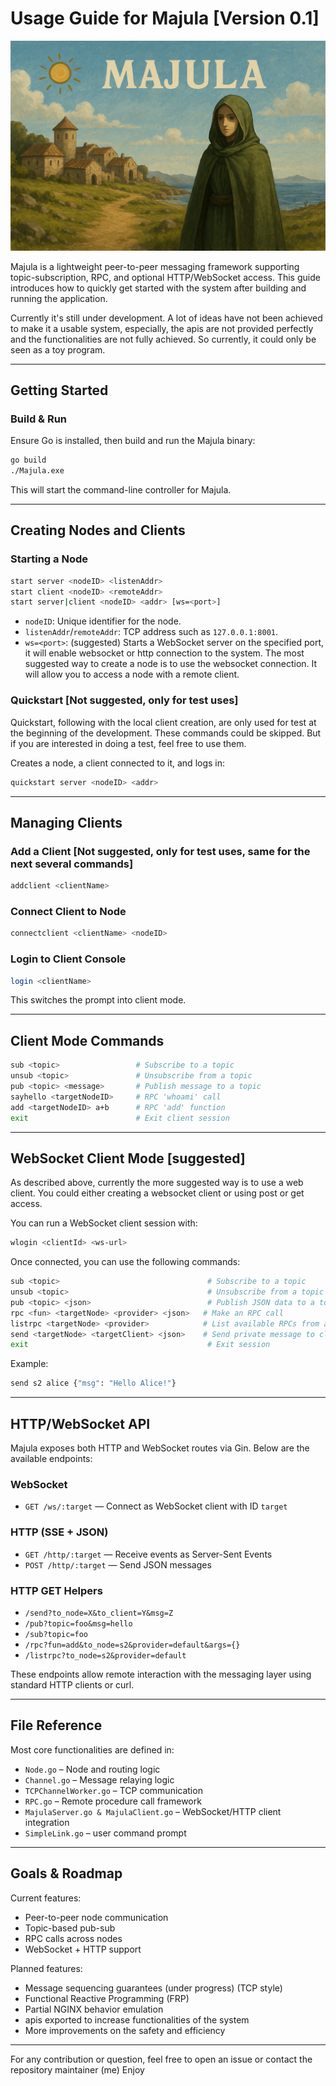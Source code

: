 # Usage Guide for Majula [Version 0.1]
![Logo](./Majula_Cover.png)

Majula is a lightweight peer-to-peer messaging framework supporting topic-subscription, RPC, and optional HTTP/WebSocket access. This guide introduces how to quickly get started with the system after building and running the application.

Currently it's still under development. A lot of ideas have not been achieved to make it a usable system, especially, the apis are not provided perfectly and the functionalities are not fully achieved. So currently, it could only be seen as a toy program.

---

## Getting Started

### Build & Run

Ensure Go is installed, then build and run the Majula binary:

```bash
go build
./Majula.exe
```

This will start the command-line controller for Majula.

---

## Creating Nodes and Clients

### Starting a Node

```bash
start server <nodeID> <listenAddr>
start client <nodeID> <remoteAddr>
start server|client <nodeID> <addr> [ws=<port>]
```

* `nodeID`: Unique identifier for the node.
* `listenAddr`/`remoteAddr`: TCP address such as `127.0.0.1:8001`.
* `ws=<port>`: (suggested) Starts a WebSocket server on the specified port, it will enable websocket or http connection to the system.
The most suggested way to create a node is to use the websocket connection. It will allow you to access a node with a remote client.



### Quickstart [Not suggested, only for test uses]

Quickstart, following with the local client creation, are only used for test at the beginning of the development. These commands could be skipped.
But if you are interested in doing a test, feel free to use them.

Creates a node, a client connected to it, and logs in:

```bash
quickstart server <nodeID> <addr>
```

---

## Managing Clients

### Add a Client [Not suggested, only for test uses, same for the next several commands]

```bash
addclient <clientName>
```

### Connect Client to Node

```bash
connectclient <clientName> <nodeID>
```

### Login to Client Console

```bash
login <clientName>
```

This switches the prompt into client mode.

---

## Client Mode Commands

```bash
sub <topic>                 # Subscribe to a topic
unsub <topic>               # Unsubscribe from a topic
pub <topic> <message>       # Publish message to a topic
sayhello <targetNodeID>     # RPC 'whoami' call
add <targetNodeID> a+b      # RPC 'add' function
exit                        # Exit client session
```

---

## WebSocket Client Mode [suggested]

As described above, currently the more suggested way is to use a web client. You could either creating a websocket client or using post or get access.

You can run a WebSocket client session with:

```bash
wlogin <clientId> <ws-url>
```

Once connected, you can use the following commands:

```bash
sub <topic>                                 # Subscribe to a topic
unsub <topic>                               # Unsubscribe from a topic
pub <topic> <json>                          # Publish JSON data to a topic
rpc <fun> <targetNode> <provider> <json>   # Make an RPC call
listrpc <targetNode> <provider>            # List available RPCs from a provider
send <targetNode> <targetClient> <json>    # Send private message to client on target node
exit                                        # Exit session
```

Example:

```bash
send s2 alice {"msg": "Hello Alice!"}
```

---

## HTTP/WebSocket API

Majula exposes both HTTP and WebSocket routes via Gin. Below are the available endpoints:

### WebSocket

* `GET /ws/:target` — Connect as WebSocket client with ID `target`

### HTTP (SSE + JSON)

* `GET /http/:target` — Receive events as Server-Sent Events
* `POST /http/:target` — Send JSON messages

### HTTP GET Helpers

* `/send?to_node=X&to_client=Y&msg=Z`
* `/pub?topic=foo&msg=hello`
* `/sub?topic=foo`
* `/rpc?fun=add&to_node=s2&provider=default&args={}`
* `/listrpc?to_node=s2&provider=default`

These endpoints allow remote interaction with the messaging layer using standard HTTP clients or curl.

---

## File Reference

Most core functionalities are defined in:

* `Node.go` – Node and routing logic
* `Channel.go` – Message relaying logic
* `TCPChannelWorker.go` – TCP communication
* `RPC.go` – Remote procedure call framework
* `MajulaServer.go & MajulaClient.go` – WebSocket/HTTP client integration
* `SimpleLink.go` – user command prompt

---

## Goals & Roadmap

Current features:

* Peer-to-peer node communication
* Topic-based pub-sub
* RPC calls across nodes
* WebSocket + HTTP support

Planned features:

* Message sequencing guarantees (under progress) (TCP style)
* Functional Reactive Programming (FRP)
* Partial NGINX behavior emulation
* apis exported to increase functionalities of the system
* More improvements on the safety and efficiency
---

For any contribution or question, feel free to open an issue or contact the repository maintainer (me)
Enjoy

